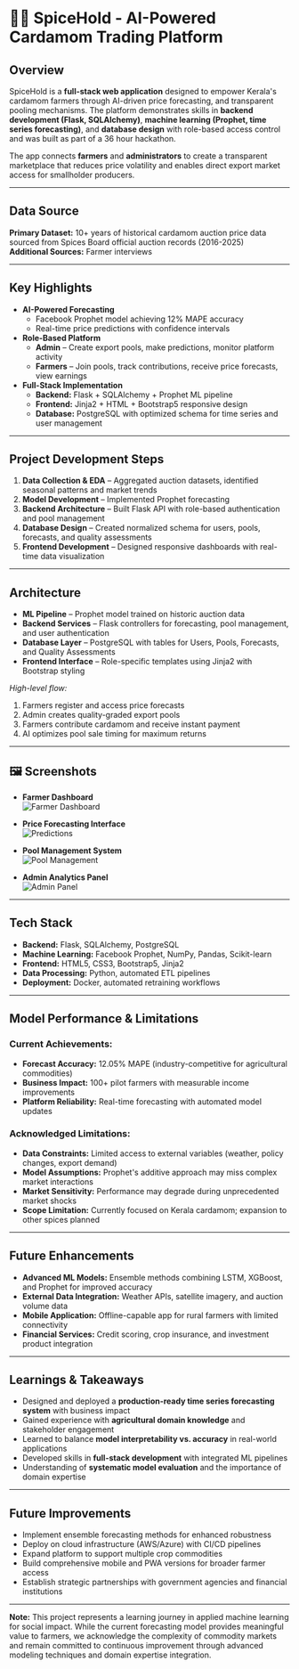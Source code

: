 # 🧑‍🌾 SpiceHold - AI-Powered Cardamom Trading Platform

## Overview  
SpiceHold is a **full-stack web application** designed to empower Kerala's cardamom farmers through AI-driven price forecasting, and transparent pooling mechanisms. The platform demonstrates skills in **backend development (Flask, SQLAlchemy)**, **machine learning (Prophet, time series forecasting)**, and **database design** with role-based access control and was built as part of a 36 hour hackathon.  

The app connects **farmers** and **administrators** to create a transparent marketplace that reduces price volatility and enables direct export market access for smallholder producers.

***

## Data Source  
**Primary Dataset:** 10+ years of historical cardamom auction price data sourced from Spices Board official auction records (2016-2025)  
**Additional Sources:** Farmer interviews

***

## Key Highlights  
- **AI-Powered Forecasting**  
  - Facebook Prophet model achieving 12% MAPE accuracy  
  - Real-time price predictions with confidence intervals  
- **Role-Based Platform**  
  - **Admin** – Create export pools, make predictions, monitor platform activity  
  - **Farmers** – Join pools, track contributions, receive price forecasts, view earnings  
- **Full-Stack Implementation**  
  - **Backend:** Flask + SQLAlchemy + Prophet ML pipeline  
  - **Frontend:** Jinja2 + HTML + Bootstrap5 responsive design  
  - **Database:** PostgreSQL with optimized schema for time series and user management  

***

## Project Development Steps  
1. **Data Collection & EDA** – Aggregated auction datasets, identified seasonal patterns and market trends  
2. **Model Development** – Implemented Prophet forecasting  
3. **Backend Architecture** – Built Flask API with role-based authentication and pool management  
4. **Database Design** – Created normalized schema for users, pools, forecasts, and quality assessments  
5. **Frontend Development** – Designed responsive dashboards with real-time data visualization  

***

## Architecture  
- **ML Pipeline** – Prophet model trained on historic auction data  
- **Backend Services** – Flask controllers for forecasting, pool management, and user authentication  
- **Database Layer** – PostgreSQL with tables for Users, Pools, Forecasts, and Quality Assessments  
- **Frontend Interface** – Role-specific templates using Jinja2 with Bootstrap styling  

*High-level flow:*  
1. Farmers register and access price forecasts  
2. Admin creates quality-graded export pools  
3. Farmers contribute cardamom and receive instant payment  
4. AI optimizes pool sale timing for maximum returns  

***

## 🖼️ Screenshots  
- **Farmer Dashboard**  
![Farmer Dashboard](./static/dashboard.png)
    
- **Price Forecasting Interface**  
![Predictions](./static/pred.png)
    
- **Pool Management System**  
![Pool Management](./static/pools.png)
    
- **Admin Analytics Panel**  
![Admin Panel](./static/admin_panel.png)
    

***

## Tech Stack  
- **Backend:** Flask, SQLAlchemy, PostgreSQL  
- **Machine Learning:** Facebook Prophet, NumPy, Pandas, Scikit-learn  
- **Frontend:** HTML5, CSS3, Bootstrap5, Jinja2  
- **Data Processing:** Python, automated ETL pipelines  
- **Deployment:** Docker, automated retraining workflows  

***

## Model Performance & Limitations  
### **Current Achievements:**
- **Forecast Accuracy:** 12.05% MAPE (industry-competitive for agricultural commodities)  
- **Business Impact:** 100+ pilot farmers with measurable income improvements  
- **Platform Reliability:** Real-time forecasting with automated model updates  

### **Acknowledged Limitations:**
- **Data Constraints:** Limited access to external variables (weather, policy changes, export demand)  
- **Model Assumptions:** Prophet's additive approach may miss complex market interactions  
- **Market Sensitivity:** Performance may degrade during unprecedented market shocks  
- **Scope Limitation:** Currently focused on Kerala cardamom; expansion to other spices planned  

***

## Future Enhancements  
- **Advanced ML Models:** Ensemble methods combining LSTM, XGBoost, and Prophet for improved accuracy  
- **External Data Integration:** Weather APIs, satellite imagery, and auction volume data  
- **Mobile Application:** Offline-capable app for rural farmers with limited connectivity  
- **Financial Services:** Credit scoring, crop insurance, and investment product integration  

***

## Learnings & Takeaways  
- Designed and deployed a **production-ready time series forecasting system** with business impact  
- Gained experience with **agricultural domain knowledge** and stakeholder engagement  
- Learned to balance **model interpretability vs. accuracy** in real-world applications  
- Developed skills in **full-stack development** with integrated ML pipelines  
- Understanding of **systematic model evaluation** and the importance of domain expertise  

***

## Future Improvements  
- Implement ensemble forecasting methods for enhanced robustness  
- Deploy on cloud infrastructure (AWS/Azure) with CI/CD pipelines  
- Expand platform to support multiple crop commodities  
- Build comprehensive mobile and PWA versions for broader farmer access  
- Establish strategic partnerships with government agencies and financial institutions  

***

**Note:** This project represents a learning journey in applied machine learning for social impact. While the current forecasting model provides meaningful value to farmers, we acknowledge the complexity of commodity markets and remain committed to continuous improvement through advanced modeling techniques and domain expertise integration.
